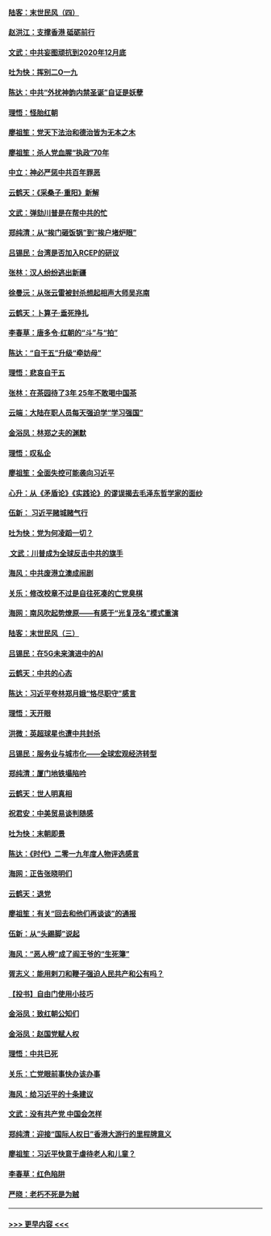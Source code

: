 #### [陆客：末世民风（四）](../pages/nsc993/n11749203.md?t=12280022) 
#### [赵洪江：支撑香港 砥砺前行](../pages/nsc993/n11748482.md?t=12280022) 
#### [文武：中共妄图顽抗到2020年12月底](../pages/nsc993/n11748446.md?t=12280022) 
#### [吐为快：挥别二O一九](../pages/nsc993/n11748411.md?t=12280022) 
#### [陈达：中共“外扰神韵内禁圣诞”自证是妖孽](../pages/nsc993/n11748226.md?t=12280022) 
#### [理悟：怪胎红朝](../pages/nsc993/n11748206.md?t=12280022) 
#### [廖祖笙：党天下法治和德治皆为无本之木](../pages/nsc993/n11748135.md?t=12280022) 
#### [廖祖笙：杀人党血腥“执政”70年](../pages/nsc993/n11745144.md?t=12280022) 
#### [中立：神必严惩中共百年罪恶](../pages/nsc993/n11744970.md?t=12280022) 
#### [云鹤天：《采桑子‧重阳》新解](../pages/nsc993/n11744948.md?t=12280022) 
#### [文武：弹劾川普是在帮中共的忙](../pages/nsc993/n11744758.md?t=12280022) 
#### [郑纯清：从“挨门砸饭锅”到“挨户堵炉眼”](../pages/nsc993/n11744745.md?t=12280022) 
#### [吕锡民：台湾是否加入RCEP的研议](../pages/nsc993/n11744701.md?t=12280022) 
#### [张林：汉人纷纷逃出新疆](../pages/nsc993/n11743530.md?t=12280022) 
#### [徐曼沅：从张云雷被封杀想起相声大师吴兆南](../pages/nsc993/n11741816.md?t=12280022) 
#### [云鹤天：卜算子‧垂死挣扎](../pages/nsc993/n11739956.md?t=12280022) 
#### [李春草：唐多令‧红朝的“斗”与“拍”](../pages/nsc993/n11739830.md?t=12280022) 
#### [陈达：“自干五”升级“牵妨母”](../pages/nsc993/n11739724.md?t=12280022) 
#### [理悟：悲哀自干五](../pages/nsc993/n11739547.md?t=12280022) 
#### [张林：在茶园待了3年 25年不敢喝中国茶](../pages/nsc993/n11739240.md?t=12280022) 
#### [云端：大陆在职人员每天强迫学“学习强国”](../pages/nsc993/n11738735.md?t=12280022) 
#### [金浴凤：林郑之夫的渊默](../pages/nsc993/n11737735.md?t=12280022) 
#### [理悟：叹私企](../pages/nsc993/n11737715.md?t=12280022) 
#### [廖祖笙：全面失控可能袭向习近平](../pages/nsc993/n11737704.md?t=12280022) 
#### [心升：从《矛盾论》《实践论》的谬误揭去毛泽东哲学家的面纱](../pages/nsc993/n11736962.md?t=12280022) 
#### [伍新： 习近平赌城赌气行](../pages/nsc993/n11736929.md?t=12280022) 
#### [吐为快：党为何凌蹈一切？](../pages/nsc993/n11736915.md?t=12280022) 
#### [ 文武：川普成为全球反击中共的旗手](../pages/nsc993/n11736882.md?t=12280022) 
#### [海风：中共废港立澳成闹剧](../pages/nsc993/n11735857.md?t=12280022) 
#### [关乐：修改校章不过是自往死凑的亡党臭棋](../pages/nsc993/n11735097.md?t=12280022) 
#### [海网：南风吹起势燎原——有感于“光复茂名”模式重演](../pages/nsc993/n11732308.md?t=12280022) 
#### [陆客：末世民风（三）](../pages/nsc993/n11732211.md?t=12280022) 
#### [吕锡民：在5G未来演进中的AI](../pages/nsc993/n11730010.md?t=12280022) 
#### [云鹤天：中共的心态](../pages/nsc993/n11729906.md?t=12280022) 
#### [陈达：习近平夸林郑月娥“恪尽职守”感言](../pages/nsc993/n11729881.md?t=12280022) 
#### [理悟：天开眼](../pages/nsc993/n11729699.md?t=12280022) 
#### [洪微：英超球星也遭中共封杀](../pages/nsc993/n11727243.md?t=12280022) 
#### [吕锡民：服务业与城市化——全球宏观经济转型](../pages/nsc993/n11725845.md?t=12280022) 
#### [郑纯清：厦门地铁塌陷吟](../pages/nsc993/n11725813.md?t=12280022) 
#### [云鹤天：世人明真相](../pages/nsc993/n11725621.md?t=12280022) 
#### [祝君安：中美贸易谈判随感](../pages/nsc993/n11725609.md?t=12280022) 
#### [吐为快：末朝即景](../pages/nsc993/n11723365.md?t=12280022) 
#### [陈达：《时代》二零一九年度人物评选感言](../pages/nsc993/n11723337.md?t=12280022) 
#### [海网：正告张晓明们](../pages/nsc993/n11723228.md?t=12280022) 
#### [云鹤天：退党](../pages/nsc993/n11723056.md?t=12280022) 
#### [廖祖笙：有关“回去和他们再谈谈”的通报](../pages/nsc993/n11722442.md?t=12280022) 
#### [伍新：从“头踢脚”说起](../pages/nsc993/n11722429.md?t=12280022) 
#### [海风：“恶人榜”成了阎王爷的“生死簿”](../pages/nsc993/n11722272.md?t=12280022) 
#### [胥志义：能用剌刀和鞭子强迫人民共产和公有吗？](../pages/nsc993/n11720569.md?t=12280022) 
#### [【投书】自由门使用小技巧](../pages/nsc993/n11720180.md?t=12280022) 
#### [金浴凤：致红朝公知们](../pages/nsc993/n11720563.md?t=12280022) 
#### [金浴凤：赵国党赋人权](../pages/nsc993/n11720533.md?t=12280022) 
#### [理悟：中共已死](../pages/nsc993/n11720233.md?t=12280022) 
#### [关乐：亡党眼前事快办该办事](../pages/nsc993/n11719160.md?t=12280022) 
#### [海风：给习近平的十条建议](../pages/nsc993/n11717616.md?t=12280022) 
#### [文武：没有共产党 中国会怎样](../pages/nsc993/n11717584.md?t=12280022) 
#### [郑纯清：迎接“国际人权日”香港大游行的里程牌意义](../pages/nsc993/n11717417.md?t=12280022) 
#### [廖祖笙：习近平快意于虐待老人和儿童？](../pages/nsc993/n11715313.md?t=12280022) 
#### [李春草：红色陷阱](../pages/nsc993/n11715029.md?t=12280022) 
#### [严晓：老朽不死是为贼](../pages/nsc993/n11712910.md?t=12280022) 

----
#### [ >>> 更早内容 <<< ](../indexes/nsc993-earlier.md)
